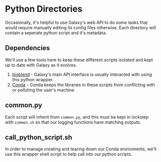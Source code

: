 # Python Directories
Occasionally, it's helpful to use Galaxy's web API to do some tasks that would require manually editing its config files otherwise.
Each directory will contain a seperate python script and it's metadata.

## Dependencies
We'll use a few tools here to keep these different scripts isolated and kept up to date with Galaxy as it evolves.
1. [bioblend](https://github.com/galaxyproject/bioblend) - Galaxy's main API interface is usually interacted with using this python wrapper.
2. [Conda](https://conda.io/projects/conda/en/latest/index.html) - Conda keeps the libraries in these scripts from conflicting with or polluting the user's machine

## common.py
Each script will inherit from `common.py`, and this must be kept in lockstep with `common.sh` so that our logging functions have matching outputs.

## call_python_script.sh
In order to manage creating and tearing down our Conda enviroments, we'll use this wrapper shell script to help call into our python scripts.


